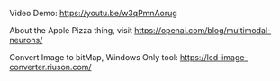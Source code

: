 
Video Demo:
https://youtu.be/w3qPmnAorug


About the Apple Pizza thing, visit https://openai.com/blog/multimodal-neurons/


Convert Image to bitMap, Windows Only tool:
https://lcd-image-converter.riuson.com/